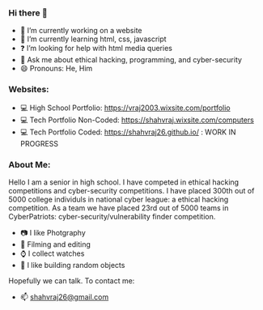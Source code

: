 ### Hi there 👋

- 🔭 I’m currently working on a website
- 🌱 I’m currently learning html, css, javascript
- ❓ I’m looking for help with html media queries
- 💬 Ask me about ethical hacking, programming, and cyber-security
- 😄 Pronouns: He, Him

### Websites:

- 💻 High School Portfolio: https://vraj2003.wixsite.com/portfolio
- 💻 Tech Portfolio Non-Coded: https://shahvraj.wixsite.com/computers
- 💻 Tech Portfolio Coded: https://shahvraj26.github.io/   : WORK IN PROGRESS

### About Me:

Hello I am a senior in high school. I have competed in ethical hacking competitions and cyber-security competitions. I have placed 300th out of 5000 college individuls in national cyber league: a ethical hacking competition. As a team we have placed 23rd out of 5000 teams in CyberPatriots: cyber-security/vulnerability finder competition.

- 📷 I like Photgraphy
- 🎥 Filming and editing
- ⌚ I collect watches
- 🔨 I like building random objects

Hopefully we can talk. To contact me: 

- 📫 shahvraj26@gmail.com
